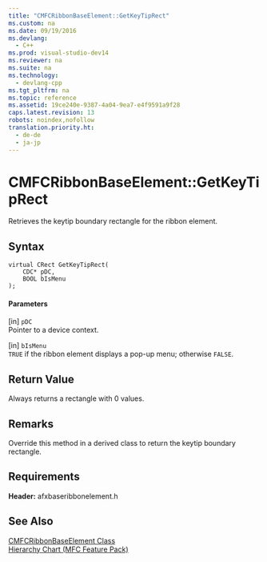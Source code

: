 ```yaml
---
title: "CMFCRibbonBaseElement::GetKeyTipRect"
ms.custom: na
ms.date: 09/19/2016
ms.devlang: 
  - C++
ms.prod: visual-studio-dev14
ms.reviewer: na
ms.suite: na
ms.technology: 
  - devlang-cpp
ms.tgt_pltfrm: na
ms.topic: reference
ms.assetid: 19ce240e-9387-4a04-9ea7-e4f9591a9f28
caps.latest.revision: 13
robots: noindex,nofollow
translation.priority.ht: 
  - de-de
  - ja-jp
---
```

# CMFCRibbonBaseElement::GetKeyTipRect
Retrieves the keytip boundary rectangle for the ribbon element.  
  
## Syntax  
  
```  
virtual CRect GetKeyTipRect(  
    CDC* pDC,  
    BOOL bIsMenu  
);  
```  
  
#### Parameters  
 [in] `pDC`  
 Pointer to a device context.  
  
 [in] `bIsMenu`  
 `TRUE` if the ribbon element displays a pop-up menu; otherwise `FALSE`.  
  
## Return Value  
 Always returns a rectangle with 0 values.  
  
## Remarks  
 Override this method in a derived class to return the keytip boundary rectangle.  
  
## Requirements  
 **Header:** afxbaseribbonelement.h  
  
## See Also  
 [CMFCRibbonBaseElement Class](../vs140/CMFCRibbonBaseElement-Class.md)   
 [Hierarchy Chart (MFC Feature Pack)](../vs140/Hierarchy-Chart.md)
